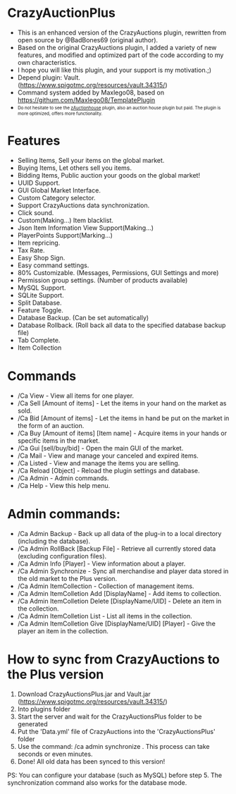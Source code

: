 # CrazyAuctionPlus

* This is an enhanced version of the CrazyAuctions plugin, rewritten from open source by @BadBones69 (original author).
* Based on the original CrazyAuctions plugin, I added a variety of new features, and modified and optimized part of the code according to my own characteristics.
* I hope you will like this plugin, and your support is my motivation.;)
* Depend plugin: Vault.(https://www.spigotmc.org/resources/vault.34315/)
* Command system added by Maxlego08, based on https://githum.com/Maxlego08/TemplatePlugin
* <sub><sup>Do not hesitate to see the <a href="https://www.spigotmc.org/resources/zauctionhouse-1-7-1-15-auction-house-plugin.63010/">zAuctionhouse</a> plugin, also an auction house plugin but paid. The plugin is more optimized, offers more functionality.</sup></sub>

# Features

* Selling Items, Sell your items on the global market.
* Buying Items, Let others sell you items.
* Bidding Items, Public auction your goods on the global market!
* UUID Support.
* GUI Global Market Interface.
* Custom Category selector.
* Support CrazyAuctions data synchronization.
* Click sound.
* Custom(Making...) Item blacklist.
* Json Item Information View Support(Making...)
* PlayerPoints Support(Marking...)
* Item repricing.
* Tax Rate.
* Easy Shop Sign.
* Easy command settings.
* 80% Customizable. (Messages, Permissions, GUI Settings and more)
* Permission group settings. (Number of products available)
* MySQL Support.
* SQLite Support.
* Split Database.
* Feature Toggle.
* Database Backup. (Can be set automatically)
* Database Rollback. (Roll back all data to the specified database backup file)
* Tab Complete.
* Item Collection

# Commands

* /Ca View <Player> - View all items for one player.
* /Ca Sell <Price> [Amount of items] - Let the items in your hand on the market as sold.
* /Ca Bid <Price> [Amount of items] - Let the items in hand be put on the market in the form of an auction.
* /Ca Buy <Reward> [Amount of items] [Item name] - Acquire items in your hands or specific items in the market.
* /Ca Gui [sell/buy/bid] - Open the main GUI of the market.
* /Ca Mail - View and manage your canceled and expired items.
* /Ca Listed - View and manage the items you are selling.
* /Ca Reload [Object] - Reload the plugin settings and database.
* /Ca Admin - Admin commands.
* /Ca Help - View this help menu.
  
# Admin commands:

* /Ca Admin Backup - Back up all data of the plug-in to a local directory (including the database).
* /Ca Admin RollBack [Backup File] - Retrieve all currently stored data (excluding configuration files).
* /Ca Admin Info [Player] - View information about a player.
* /Ca Admin Synchronize - Sync all merchandise and player data stored in the old market to the Plus version.
* /Ca Admin ItemCollection - Collection of management items.
* /Ca Admin ItemColletion Add [DisplayName] - Add items to collection.
* /Ca Admin ItemColletion Delete [DisplayName/UID] - Delete an item in the collection.
* /Ca Admin ItemColletion List - List all items in the collection.
* /Ca Admin ItemColletion Give [DisplayName/UID] [Player] - Give the player an item in the collection.

# How to sync from CrazyAuctions to the Plus version

1. Download CrazyAuctionsPlus.jar and Vault.jar (https://www.spigotmc.org/resources/vault.34315/)
2. Into plugins folder
3. Start the server and wait for the CrazyAuctionsPlus folder to be generated
4. Put the 'Data.yml' file of CrazyAuctions into the 'CrazyAuctionsPlus' folder
5. Use the command: /ca admin synchronize . This process can take seconds or even minutes.
6. Done! All old data has been synced to this version!

PS: You can configure your database (such as MySQL) before step 5. The synchronization command also works for the database mode.
